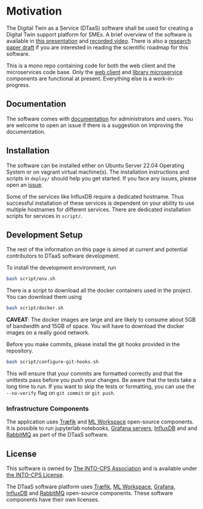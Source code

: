 # Motivation

The Digital Twin as a Service (DTaaS) software shall be used for creating a Digital Twin support platform for SMEs. A brief overview of the software is available in [this presentation](docs/DTaaS-overview.pdf) and [recorded video](https://www.dropbox.com/s/mgxxf5chp9b130x/DTaaS%20presentation%20and%20brainstorming-20230317.mp4?dl=1). There is also a [research paper draft](https://arxiv.org/abs/2305.07244) if you are interested in reading the scientific roadmap for this software.

This is a mono repo containing code for both the web client and the microservices code base. Only the [web client](client) and [library microservice](servers/lib) components are functional at present. Everything else is a work-in-progress.

## Documentation

The software comes with [documentation](https://into-cps-association.github.io/DTaaS/version0.2/index.html) for administrators and users. You are welcome to open an issue if there is a suggestion on improving the documentation.

## Installation

The software can be installed either on Ubuntu Server 22.04 Operating System or on vagrant virtual machine(s). The installation instructions and scripts in `deploy/` should help you get started. If you face any issues, please open an [issue](https://github.com/INTO-CPS-Association/DTaaS/issues/new/choose).

Some of the services like InfluxDB require a dedicated hostname. Thus successful installation of these services is dependent on your ability to use multiple hostnames for different services. There are dedicated installation scripts for services in `script/`.

## Development Setup

The rest of the information on this page is aimed at current and potential contributors to DTaaS software development.

To install the development environment, run

```bash
bash script/env.sh
```

There is a script to download all the docker containers used in the project. You can download them using

```bash
bash script/docker.sh
```

**CAVEAT**: The docker images are large and are likely to consume about 5GB of bandwidth and 15GB of space. You will have to download the docker images on a really good network.

Before you make commits, please install the git hooks provided in the repository.

```bash
bash script/configure-git-hooks.sh
```

This will ensure that your commits are formatted correctly and that the unittests pass before you push your changes. Be aware that the tests take a long time to run. If you want to skip the tests or formatting, you can use the `--no-verify` flag on `git commit` or `git push`.

### Infrastructure Components

The application uses [Træfik](https://github.com/traefik/traefik) and [ML Workspace](https://github.com/ml-tooling/ml-workspace) open-source components. It is possible to run jupyterlab notebooks, [Grafana servers](script/grafana.sh), [InfluxDB](script/influx.sh) and  and [RabbitMQ](https://github.com/rabbitmq/rabbitmq-server) as part of the DTaaS software.

## License

This software is owned by [The INTO-CPS Association](https://into-cps.org/) and is available under [the INTO-CPS License](./LICENSE.md).

The DTaaS software platform uses [Træfik](https://github.com/traefik/traefik), [ML Workspace](https://github.com/ml-tooling/ml-workspace), [Grafana](https://github.com/grafana/grafana), [InfluxDB](https://github.com/influxdata/influxdb) and [RabbitMQ](https://github.com/rabbitmq/rabbitmq-server) open-source components. These software components have their own licenses.
